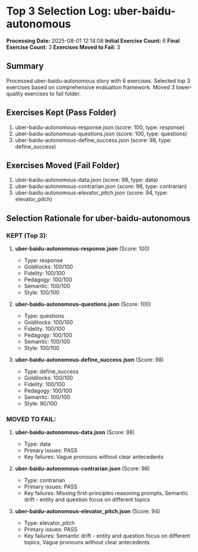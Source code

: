 # Top 3 Selection Log: uber-baidu-autonomous

**Processing Date:** 2025-08-01 12:14:08
**Initial Exercise Count:** 6
**Final Exercise Count:** 3
**Exercises Moved to Fail:** 3

## Summary

Processed uber-baidu-autonomous story with 6 exercises.
Selected top 3 exercises based on comprehensive evaluation framework.
Moved 3 lower-quality exercises to fail folder.

## Exercises Kept (Pass Folder)

1. uber-baidu-autonomous-response.json (score: 100, type: response)
2. uber-baidu-autonomous-questions.json (score: 100, type: questions)
3. uber-baidu-autonomous-define_success.json (score: 98, type: define_success)

## Exercises Moved (Fail Folder)

1. uber-baidu-autonomous-data.json (score: 98, type: data)
2. uber-baidu-autonomous-contrarian.json (score: 96, type: contrarian)
3. uber-baidu-autonomous-elevator_pitch.json (score: 94, type: elevator_pitch)

## Selection Rationale for uber-baidu-autonomous

### KEPT (Top 3):
1. **uber-baidu-autonomous-response.json** (Score: 100)
   - Type: response
   - Goldilocks: 100/100
   - Fidelity: 100/100
   - Pedagogy: 100/100
   - Semantic: 100/100
   - Style: 100/100

2. **uber-baidu-autonomous-questions.json** (Score: 100)
   - Type: questions
   - Goldilocks: 100/100
   - Fidelity: 100/100
   - Pedagogy: 100/100
   - Semantic: 100/100
   - Style: 100/100

3. **uber-baidu-autonomous-define_success.json** (Score: 98)
   - Type: define_success
   - Goldilocks: 100/100
   - Fidelity: 100/100
   - Pedagogy: 100/100
   - Semantic: 100/100
   - Style: 90/100

### MOVED TO FAIL:
1. **uber-baidu-autonomous-data.json** (Score: 98)
   - Type: data
   - Primary issues: PASS
   - Key failures: Vague pronouns without clear antecedents

2. **uber-baidu-autonomous-contrarian.json** (Score: 96)
   - Type: contrarian
   - Primary issues: PASS
   - Key failures: Missing first-principles reasoning prompts, Semantic drift - entity and question focus on different topics

3. **uber-baidu-autonomous-elevator_pitch.json** (Score: 94)
   - Type: elevator_pitch
   - Primary issues: PASS
   - Key failures: Semantic drift - entity and question focus on different topics, Vague pronouns without clear antecedents

